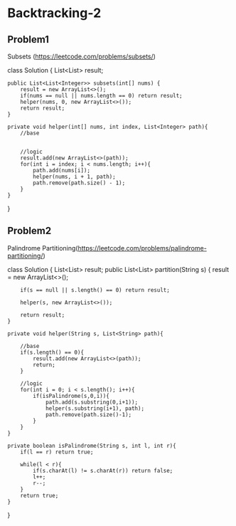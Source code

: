 # Backtracking-2

## Problem1 
Subsets (https://leetcode.com/problems/subsets/)

class Solution {
    List<List<Integer>> result; 
    
    public List<List<Integer>> subsets(int[] nums) {
        result = new ArrayList<>(); 
        if(nums == null || nums.length == 0) return result; 
        helper(nums, 0, new ArrayList<>()); 
        return result;
    }
    
    private void helper(int[] nums, int index, List<Integer> path){
        //base
        
        
        //logic
        result.add(new ArrayList<>(path));
        for(int i = index; i < nums.length; i++){
            path.add(nums[i]);
            helper(nums, i + 1, path);
            path.remove(path.size() - 1);
        }
    }
}


## Problem2

Palindrome Partitioning(https://leetcode.com/problems/palindrome-partitioning/)


class Solution {
    List<List<String>> result; 
    public List<List<String>> partition(String s) {
        result = new ArrayList<>(); 
        
        if(s == null || s.length() == 0) return result; 
        
        helper(s, new ArrayList<>()); 
        
        return result; 
    }
    
    private void helper(String s, List<String> path){
        
        //base
        if(s.length() == 0){
            result.add(new ArrayList<>(path));
            return;
        }
        
        //logic
        for(int i = 0; i < s.length(); i++){
            if(isPalindrome(s,0,i)){
                path.add(s.substring(0,i+1)); 
                helper(s.substring(i+1), path);
                path.remove(path.size()-1);
            }
        }
    }
    
    private boolean isPalindrome(String s, int l, int r){
        if(l == r) return true; 
        
        while(l < r){
            if(s.charAt(l) != s.charAt(r)) return false;
            l++;
            r--;
        }
        return true;
    }
}